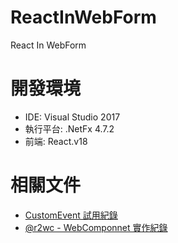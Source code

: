 # ReactInWebForm
 React In WebForm

# 開發環境
* IDE: Visual Studio 2017
* 執行平台: .NetFx 4.7.2
* 前端: React.v18  

# 相關文件
* [CustomEvent 試用紀錄](https://rely-ky.gitbook.io/react/customevent-shi-yong-ji-lu)
* [@r2wc - WebComponnet 實作紀錄](https://app.gitbook.com/o/V2QerPVDKA8Sepj61dOT/s/gJ3tn0iPamHDaurjsdEg/r2wc-webcomponnet-shi-zuo-ji-lu)

